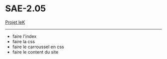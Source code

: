# SAE-2.05

[Projet leK](https://github.com/potatovitch/leK/tree/main)

***

* faire l'index
* faire la css
* faire le carroussel en css
* faire le content du site
